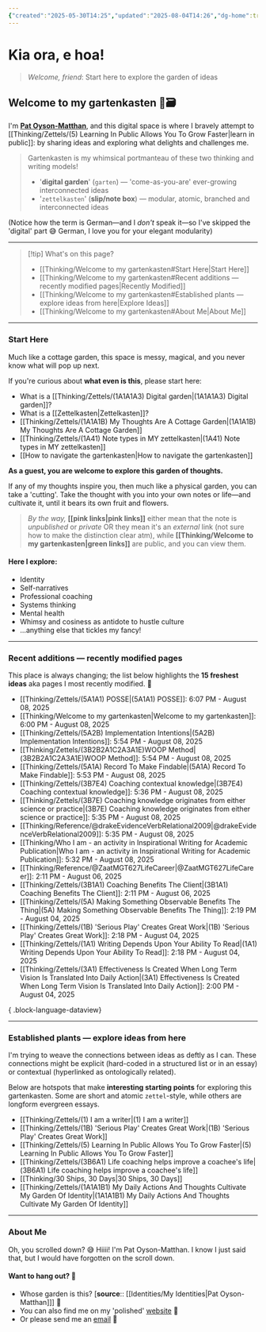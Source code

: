 ```yaml
---
{"created":"2025-05-30T14:25","updated":"2025-08-04T14:26","dg-home":true,"dg-publish":true,"noteIcon":"signpost","aliases":["Gartenkasten"],"dg-path":"Welcome to my gartenkasten.md","permalink":"/welcome-to-my-gartenkasten/","tags":["gardenEntry"],"dgPassFrontmatter":true}
---
```


# Kia ora, e hoa! 
> _Welcome, friend_: Start here to explore the garden of ideas

## Welcome to my gartenkasten 🌱🗃️

I'm **[Pat Oyson-Matthan](https://patsitive.co.nz)**, and this digital space is where I bravely attempt to [[Thinking/Zettels/(5) Learning In Public Allows You To Grow Faster\|learn in public]]: by sharing ideas and exploring what delights and challenges me.

> Gartenkasten is my whimsical portmanteau of these two thinking and writing models! 
> - '**digital garden**' (`garten`) — 'come-as-you-are' ever-growing interconnected ideas 
> - '`zettelkasten`' (**slip/note box**) — modular, atomic, branched and interconnected ideas 

(Notice how the term is German—and I _don't_ speak it—so I've skipped the 'digital' part 😅 German, I love you for your elegant modularity)

--- 

> [!tip] What's on this page? 
> - [[Thinking/Welcome to my gartenkasten#Start Here\|Start Here]]
> - [[Thinking/Welcome to my gartenkasten#Recent additions — recently modified pages\|Recently Modified]]
> - [[Thinking/Welcome to my gartenkasten#Established plants — explore ideas from here\|Explore Ideas]]
> - [[Thinking/Welcome to my gartenkasten#About Me\|About Me]]

---

### Start Here 

Much like a cottage garden, this space is messy, magical, and you never know what will pop up next. 

If you're curious about **what even is this**, please start here: 
- What is a [[Thinking/Zettels/(1A1A1A3) Digital garden\|(1A1A1A3) Digital garden]]?
- What is a [[Zettelkasten\|Zettelkasten]]?
- [[Thinking/Zettels/(1A1A1B) My Thoughts Are A Cottage Garden\|(1A1A1B) My Thoughts Are A Cottage Garden]]
- [[Thinking/Zettels/(1A41) Note types in MY zettelkasten\|(1A41) Note types in MY zettelkasten]]
- [[How to navigate the gartenkasten\|How to navigate the gartenkasten]]

**As a guest, you are welcome to explore this garden of thoughts.** 

If any of my thoughts inspire you, then much like a physical garden, you can take a 'cutting'. Take the thought with you into your own notes or life—and cultivate it, until it bears its own fruit and flowers. 

> _By the way,_ **[[pink links\|pink links]]** either mean that the note is _unpublished_ or _private_ OR they mean it's an *external* link (not sure how to make the distinction clear atm), while **[[Thinking/Welcome to my gartenkasten\|green links]]** are public, and you can view them. 

#### Here I explore: 
- Identity
- Self-narratives
- Professional coaching 
- Systems thinking
- Mental health 
- Whimsy and cosiness as antidote to hustle culture 
- ...anything else that tickles my fancy!

---
### Recent additions — recently modified pages

This place is always changing; the list below highlights the **15 freshest ideas** aka pages I most recently modified. 🍃
- [[Thinking/Zettels/(5A1A1) POSSE\|(5A1A1) POSSE]]: 6:07 PM - August 08, 2025
- [[Thinking/Welcome to my gartenkasten\|Welcome to my gartenkasten]]: 6:00 PM - August 08, 2025
- [[Thinking/Zettels/(5A2B) Implementation Intentions\|(5A2B) Implementation Intentions]]: 5:54 PM - August 08, 2025
- [[Thinking/Zettels/(3B2B2A1C2A3A1E)WOOP Method\|(3B2B2A1C2A3A1E)WOOP Method]]: 5:54 PM - August 08, 2025
- [[Thinking/Zettels/(5A1A) Record To Make Findable\|(5A1A) Record To Make Findable]]: 5:53 PM - August 08, 2025
- [[Thinking/Zettels/(3B7E4) Coaching contextual knowledge\|(3B7E4) Coaching contextual knowledge]]: 5:36 PM - August 08, 2025
- [[Thinking/Zettels/(3B7E) Coaching knowledge originates from either science or practice\|(3B7E) Coaching knowledge originates from either science or practice]]: 5:35 PM - August 08, 2025
- [[Thinking/Reference/@drakeEvidenceVerbRelational2009\|@drakeEvidenceVerbRelational2009]]: 5:35 PM - August 08, 2025
- [[Thinking/Who I am - an activity in Inspirational Writing for Academic Publication\|Who I am - an activity in Inspirational Writing for Academic Publication]]: 5:32 PM - August 08, 2025
- [[Thinking/Reference/@ZaatMGT627LifeCareer\|@ZaatMGT627LifeCareer]]: 2:11 PM - August 06, 2025
- [[Thinking/Zettels/(3B1A1) Coaching Benefits The Client\|(3B1A1) Coaching Benefits The Client]]: 2:11 PM - August 06, 2025
- [[Thinking/Zettels/(5A) Making Something Observable Benefits The Thing\|(5A) Making Something Observable Benefits The Thing]]: 2:19 PM - August 04, 2025
- [[Thinking/Zettels/(1B) 'Serious Play' Creates Great Work\|(1B) 'Serious Play' Creates Great Work]]: 2:18 PM - August 04, 2025
- [[Thinking/Zettels/(1A1) Writing Depends Upon Your Ability To Read\|(1A1) Writing Depends Upon Your Ability To Read]]: 2:18 PM - August 04, 2025
- [[Thinking/Zettels/(3A1) Effectiveness Is Created When Long Term Vision Is Translated Into Daily Action\|(3A1) Effectiveness Is Created When Long Term Vision Is Translated Into Daily Action]]: 2:00 PM - August 04, 2025

{ .block-language-dataview}

--- 

### Established plants — explore ideas from here

I'm trying to weave the connections between ideas as deftly as I can. These connections might be explicit (hard-coded in a structured list or in an essay) or contextual (hyperlinked as ontologically related). 

Below are hotspots that make **interesting starting points** for exploring this gartenkasten. Some are short and atomic `zettel`-style, while others are longform evergreen essays. 

- [[Thinking/Zettels/(1) I am a writer\|(1) I am a writer]]
- [[Thinking/Zettels/(1B) 'Serious Play' Creates Great Work\|(1B) 'Serious Play' Creates Great Work]]
- [[Thinking/Zettels/(5) Learning In Public Allows You To Grow Faster\|(5) Learning In Public Allows You To Grow Faster]]
- [[Thinking/Zettels/(3B6A1) Life coaching  helps improve a coachee's life\|(3B6A1) Life coaching  helps improve a coachee's life]]
- [[Thinking/30 Ships, 30 Days\|30 Ships, 30 Days]]
- [[Thinking/Zettels/(1A1A1B1) My Daily Actions And Thoughts Cultivate My Garden Of Identity\|(1A1A1B1) My Daily Actions And Thoughts Cultivate My Garden Of Identity]]

---

### About Me

Oh, you scrolled down? 😅 Hiiii! I'm Pat Oyson-Matthan. I know I just said that, but I would have forgotten on the scroll down. 

#### Want to hang out? 🌿 

- Whose garden is this? [**source**:: [[Identities/My Identities\|Pat Oyson-Matthan]]] 💖
- You can also find me on my 'polished' [website](https://patsitive.co.nz) 🌟
- Or please send me an [email](https://patsitive.co.nz/connect) 📨 

